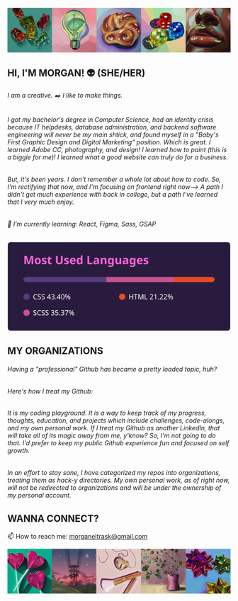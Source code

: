 ![MELT's Github Header Banner](images/banner-1.png)

<!--
**MeltedGreenVelvet/MeltedGreenVelvet** is a ✨ _special_ ✨ repository because its `README.md` (this file) appears on your GitHub profile.

Here are some ideas to get you started:

- 🔭 I’m currently working on ...
- 🌱 I’m currently learning ...
- 👯 I’m looking to collaborate on ...
- 🤔 I’m looking for help with ...
- 💬 Ask me about ...
- 📫 How to reach me: ...
- 😄 Pronouns: ...
- ⚡ Fun fact: ...
-⚡ Fun fact: I play way too much Stardew Valley  
-->


HI, I'M MORGAN! 👽 (SHE/HER) 
----------------------



###### I am a creative. ✒️ I like to make things.

###### I got my bachelor's degree in Computer Science, had an identity crisis because IT helpdesks, database administration, and backend software engineering will never be my main shtick, and found myself in a "Baby's First Graphic Design and Digital Marketing" position. Which is great. I learned Adobe CC, photography, and design! I learned how to paint (this is a biggie for me)! I learned what a good website can truly do for a business. 

###### But, it's been years. I don't remember a whole lot about how to code. So, I'm rectifying that now, and I'm focusing on frontend right now--> A path I didn't get much experience with back in college, but a path I've learned that I very much enjoy.

###### 🌱 I’m currently learning: React, Figma, Sass, GSAP  


<p align = "center">
<img src="./images/most-used-languages.svg">
</p>


MY ORGANIZATIONS
---------------


###### Having a "professional" Github has became a pretty loaded topic, huh?

###### Here's how I treat my Github:
###### It is my coding playground. It is a way to keep track of my progress, thoughts, education, and projects which include challenges, code-alongs, and my own personal work. If I treat my Github as another LinkedIn, that will take all of its magic away from me, y'know? So, I'm not going to do that. I'd prefer to keep my public Github experience fun and focused on self growth.

###### In an effort to stay sane, I have categorized my repos into organizations, treating them as hack-y directories. My own personal work, as of right now, will not be redirected to organizations and will be under the ownership of my personal account.



WANNA CONNECT?
---------------



📫 How to reach me: morganeltrask@gmail.com  


![MELT's Github Footer Banner](images/banner-2.png)

